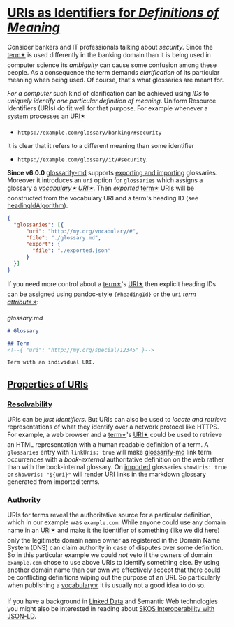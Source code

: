 # [URIs as Identifiers for *Definitions of Meaning*](#uris-as-identifiers-for-definitions-of-meaning)

[headingIdAlgorithm]: ../README.md#headingidalgorithm

[doc-import]: ../README.md#structured-export-and-import

[doc-skos]: ./skos-interop.md

Consider bankers and IT professionals talking about *security*. Since the [term🟉][1] is used differently in the banking domain than it is being used in computer science its *ambiguity* can cause some confusion among these people. As a consequence the term demands *clarification* of its particular meaning when being used. Of course, that's what glossaries are meant for.

*For a computer* such kind of clarification can be achieved using *IDs* to *uniquely identify one particular definition of meaning*. Uniform Resource Identifiers (URIs) do fit well for that purpose. For example whenever a system processes an [URI🟉][2]

*   `https://example.com/glossary/banking/#security`

it is clear that it refers to a different meaning than some identifier

*   `https://example.com/glossary/it/#security`.

**Since v6.0.0** [glossarify-md][3] supports [exporting and importing][doc-import] glossaries. Moreover it introduces an `uri` option for `glossaries` which assigns a glossary a *[vocabulary🟉][4] [URI🟉][2]*. Then *exported* [term🟉][1] URIs will be constructed from the vocabulary URI and a term's heading ID (see [headingIdAlgorithm]).

```json
{
  "glossaries": [{
      "uri": "http://my.org/vocabulary/#",
      "file": "./glossary.md",
      "export": {
        "file": "./exported.json"
      }
  }]
}
```

If you need more control about a [term🟉][1]'s [URI🟉][2] then explicit heading IDs can be assigned using pandoc-style `{#headingId}` or the `uri` *[term attribute🟉][5]*:

*glossary.md*

```md
# Glossary

## Term
<!--{ "uri": "http://my.org/special/12345" }-->

Term with an individual URI.
```

## [Properties of URIs](#properties-of-uris)

### [Resolvability](#resolvability)

URIs can be *just identifiers*. But URIs can also be used to *locate and retrieve* representations of what they identify over a network protocol like HTTPS. For example, a web browser and a [term🟉][1]'s [URI🟉][2] could be used to retrieve an HTML representation with a human readable definition of a term. A `glossaries` entry with `linkUris: true` will make [glossarify-md][3] link term occurrences with a *book-external* authoritative definition on the web rather than with the book-internal glossary. On [imported][doc-import] glossaries `showUris: true` or `showUris: "${uri}"` will render URI links in the markdown glossary generated from imported terms.

### [Authority](#authority)

URIs for terms reveal the authoritative source for a particular definition, which in our example was `example.com`. While anyone could use any domain name in an [URI🟉][2] and make it the identifier of something (like we did here) only the legitimate domain name owner as registered in the Domain Name System (DNS) can claim authority in case of disputes over some definition. So in this particular example we could *not* veto if the owners of domain `example.com` chose to use above URIs to identify something else. By using another domain name than our own we effectively accept that there could be conflicting definitions wiping out the purpose of an URI. So particularly when publishing a [vocabulary🟉][4] it is usually not a good idea to do so.

<!--
Uniform Resource Names (URNs) may be an alternative to URIs. They do not depend on the Domain Name System as a registry but on an IANA registry of *URN namespaces*:

*URN with the `isbn` namespace registered by the International ISBN Agency*
~~~
urn:isbn:978-951-0-18435-6
~~~

It is not as easy to register a URN namespace than it is to register a domain name. But there are a few namespaces representing *ID algorithms*. Particularly the UUID namespace represents elements identified by the open and standardized *Universally Unique Identifier* (RFC 4122). UUIDs can be produced by anyone and the `uuid` namespace can be used with any UUID in the world:

*URN with the `uuid` namespace*
~~~
urn:uuid:b3c38d70-3887-11ec-a63d-779a5e093fff
~~~
-->

If you have a background in [Linked Data][6] and Semantic Web technologies you might also be interested in reading about [SKOS Interoperability with JSON-LD][doc-skos].

[1]: ./glossary.md#term "A term is a heading in a markdown file which is passed to glossarify-md as a glossary."

[2]: ./glossary.md#uri--url "Uniform Resource Identifier and Uniform Resource Locator are both the same thing, which is an ID with a syntax scheme://authority.tld/path/#fragment?query like https://my.org/foo/#bar?q=123."

[3]: https://github.com/about-code/glossarify-md "This project."

[4]: ./glossary.md#vocabulary "A collection of terms which is uniquely identifiable."

[5]: ./glossary.md#term-attribute "Term Attributes are properties passed to glossarify-md using an HTML comment syntax <!--{...}--> which encodes a JSON string: glossary.md"

[6]: https://www.w3.org/standards/semanticweb/ontology "See Linked Data."
